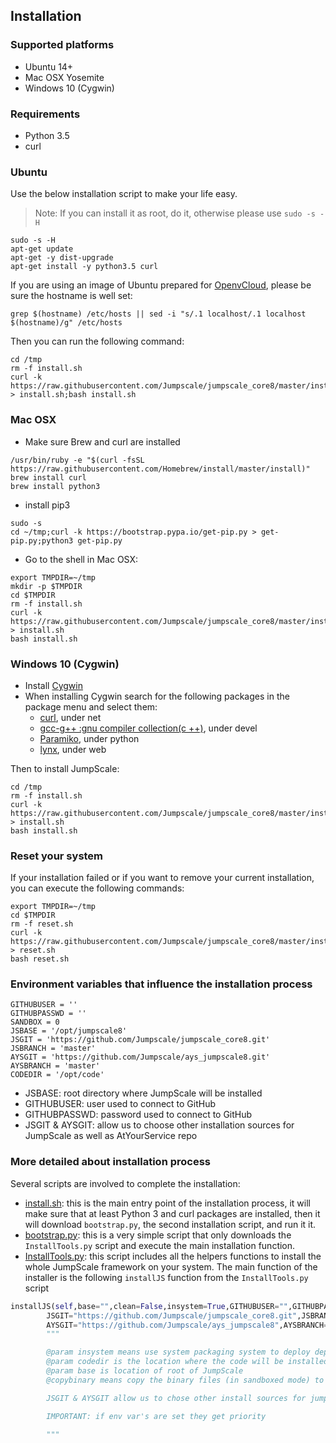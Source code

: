 ## Installation

### Supported platforms

- Ubuntu 14+
- Mac OSX Yosemite
- Windows 10 (Cygwin)


### Requirements

- Python 3.5
- curl


### Ubuntu

Use the below installation script to make your life easy.

> Note: If you can install it as root, do it, otherwise please use `sudo -s -H`

```shell
sudo -s -H
apt-get update
apt-get -y dist-upgrade
apt-get install -y python3.5 curl
```

If you are using an image of Ubuntu prepared for [OpenvCloud](https://gig.gitbooks.io/ovcdoc_public/content/), please be sure the hostname is well set:
```
grep $(hostname) /etc/hosts || sed -i "s/.1 localhost/.1 localhost $(hostname)/g" /etc/hosts
```

Then you can run the following command:
```shell
cd /tmp
rm -f install.sh
curl -k https://raw.githubusercontent.com/Jumpscale/jumpscale_core8/master/install/install.sh > install.sh;bash install.sh
```

### Mac OSX

- Make sure Brew and curl are installed
```
/usr/bin/ruby -e "$(curl -fsSL https://raw.githubusercontent.com/Homebrew/install/master/install)"
brew install curl
brew install python3
```

- install pip3
```
sudo -s
cd ~/tmp;curl -k https://bootstrap.pypa.io/get-pip.py > get-pip.py;python3 get-pip.py
```

- Go to the shell in Mac OSX:

```shell
export TMPDIR=~/tmp
mkdir -p $TMPDIR
cd $TMPDIR
rm -f install.sh
curl -k https://raw.githubusercontent.com/Jumpscale/jumpscale_core8/master/install/install.sh > install.sh
bash install.sh
```


### Windows 10 (Cygwin)

 - Install [Cygwin](https://cygwin.com/install.html)
 - When installing Cygwin search for the following packages in the package menu and select them:
     - [curl](https://curl.haxx.se/), under net
     - [gcc-g++ :gnu compiler collection(c ++)](https://en.wikipedia.org/wiki/GNU_Compiler_Collection), under devel  
     - [Paramiko](http://www.paramiko.org/), under python
     - [lynx](http://lynx.browser.org/lynx.html), under web

Then to install JumpScale:

```shell
cd /tmp
rm -f install.sh
curl -k https://raw.githubusercontent.com/Jumpscale/jumpscale_core8/master/install/install.sh > install.sh
bash install.sh
```

### Reset your system

If your installation failed or if you want to remove your current installation, you can execute the following commands:

```shell
export TMPDIR=~/tmp
cd $TMPDIR
rm -f reset.sh
curl -k https://raw.githubusercontent.com/Jumpscale/jumpscale_core8/master/install/reset.sh > reset.sh
bash reset.sh
```


###  Environment variables that influence the installation process

```
GITHUBUSER = ''
GITHUBPASSWD = ''
SANDBOX = 0
JSBASE = '/opt/jumpscale8'
JSGIT = 'https://github.com/Jumpscale/jumpscale_core8.git'
JSBRANCH = 'master'
AYSGIT = 'https://github.com/Jumpscale/ays_jumpscale8.git'
AYSBRANCH = 'master'
CODEDIR = '/opt/code'
```

- JSBASE: root directory where JumpScale will be installed
- GITHUBUSER: user used to connect to GitHub
- GITHUBPASSWD: password used to connect to GitHub
- JSGIT & AYSGIT: allow us to choose other installation sources for JumpScale as well as AtYourService repo


### More detailed about installation process

Several scripts are involved to complete the installation:

- [install.sh](https://github.com/Jumpscale/jumpscale_core8/blob/master/install/install.sh): this is the main entry point of the installation process, it will make sure that at least Python 3 and curl packages are installed, then it will download `bootstrap.py`, the second installation script, and run it it.
- [bootstrap.py](https://raw.githubusercontent.com/Jumpscale/jumpscale_core8/master/install/web/bootstrap.py): this is a very simple script that only downloads the `InstallTools.py` script and execute the main installation function.
- [InstallTools.py](https://github.com/Jumpscale/jumpscale_core8/blob/master/install/InstallTools.py): this script includes all the helpers functions to install the whole JumpScale framework on your system. The main function of the installer is the following `installJS` function from the `InstallTools.py` script

```python
installJS(self,base="",clean=False,insystem=True,GITHUBUSER="",GITHUBPASSWD="",CODEDIR="",\
        JSGIT="https://github.com/Jumpscale/jumpscale_core8.git",JSBRANCH="master",\
        AYSGIT="https://github.com/Jumpscale/ays_jumpscale8",AYSBRANCH="master",SANDBOX=0,EMAIL="",FULLNAME=""):
        """

        @param insystem means use system packaging system to deploy dependencies like python & python packages
        @param codedir is the location where the code will be installed, code which get's checked out from github
        @param base is location of root of JumpScale
        @copybinary means copy the binary files (in sandboxed mode) to the location, don't link

        JSGIT & AYSGIT allow us to chose other install sources for jumpscale as well as AtYourService repo

        IMPORTANT: if env var's are set they get priority

        """
```
